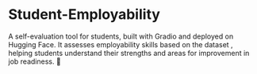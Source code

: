 # Student-Employability
 A self-evaluation tool for students, built with Gradio and deployed on Hugging Face. It assesses employability skills based on the dataset , helping students understand their strengths and areas for improvement in job readiness. 🚀
